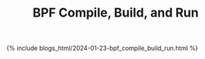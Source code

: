 ﻿---
layout: default
title: "BPF Compile, Build, and Run"
---

{% include blogs_html/2024-01-23-bpf_compile_build_run.html %}
